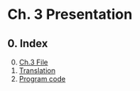 # Ch. 3 Presentation
## 0. Index
0. [Ch.3 File](learrning%20genetic%20algorithm%20with%20python_ch_3.pdf)
1. [Translation](Ch.3%20Translation.md)
2. [Program code](Program%20code.md)
